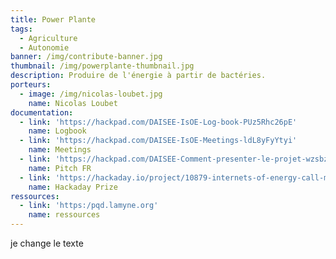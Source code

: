 ```yaml
---
title: Power Plante
tags:
  - Agriculture
  - Autonomie
banner: /img/contribute-banner.jpg
thumbnail: /img/powerplante-thumbnail.jpg
description: Produire de l'énergie à partir de bactéries.
porteurs:
  - image: /img/nicolas-loubet.jpg
    name: Nicolas Loubet
documentation:
  - link: 'https://hackpad.com/DAISEE-IsOE-Log-book-PUz5Rhc26pE'
    name: Logbook
  - link: 'https://hackpad.com/DAISEE-IsOE-Meetings-ldL8yFyYtyi'
    name: Meetings
  - link: 'https://hackpad.com/DAISEE-Comment-presenter-le-projet-wzsbznK1HSO'
    name: Pitch FR
  - link: 'https://hackaday.io/project/10879-internets-of-energy-call-me-daisee'
    name: Hackaday Prize
ressources:
  - link: 'https:/pqd.lamyne.org'
    name: ressources
---
```

je change le texte
